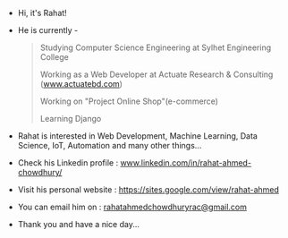 - Hi, it's Rahat!

- He is currently - 

  > Studying Computer Science Engineering at Sylhet Engineering College
  >
  > Working as a Web Developer at Actuate Research & Consulting (www.actuatebd.com)
  >
  > Working on "Project Online Shop"(e-commerce)
  >
  > Learning Django

- Rahat is interested in Web Development, Machine Learning, Data Science, IoT, Automation and many other things...

- Check his Linkedin profile : www.linkedin.com/in/rahat-ahmed-chowdhury/ 

- Visit his personal website : https://sites.google.com/view/rahat-ahmed

- You can email him on : rahatahmedchowdhuryrac@gmail.com

- Thank you and have a nice day...
